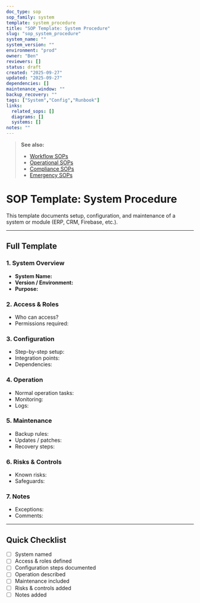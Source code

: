 ```yaml
---
doc_type: sop
sop_family: system
template: system_procedure
title: "SOP Template: System Procedure"
slug: "sop_system_procedure"
system_name: ""
system_version: ""
environment: "prod"
owner: "Ben"
reviewers: []
status: draft
created: "2025-09-27"
updated: "2025-09-27"
dependencies: []
maintenance_window: ""
backup_recovery: ""
tags: ["System","Config","Runbook"]
links:
  related_sops: []
  diagrams: []
  systems: []
notes: ""
---
```


> **See also:**  
> - [Workflow SOPs](../workflow/README.md)  
> - [Operational SOPs](../operational/README.md)  
> - [Compliance SOPs](../compliance/README.md)  
> - [Emergency SOPs](../emergency/README.md)

# SOP Template: System Procedure

This template documents setup, configuration, and maintenance of a system or module (ERP, CRM, Firebase, etc.).

---

## Full Template

### 1. System Overview
- **System Name:**  
- **Version / Environment:**  
- **Purpose:**  

### 2. Access & Roles
- Who can access?  
- Permissions required:  

### 3. Configuration
- Step-by-step setup:  
- Integration points:  
- Dependencies:  

### 4. Operation
- Normal operation tasks:  
- Monitoring:  
- Logs:  

### 5. Maintenance
- Backup rules:  
- Updates / patches:  
- Recovery steps:  

### 6. Risks & Controls
- Known risks:  
- Safeguards:  

### 7. Notes
- Exceptions:  
- Comments:  

---

## Quick Checklist
- [ ] System named  
- [ ] Access & roles defined  
- [ ] Configuration steps documented  
- [ ] Operation described  
- [ ] Maintenance included  
- [ ] Risks & controls added  
- [ ] Notes added  
